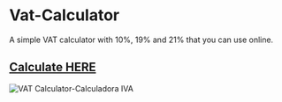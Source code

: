 # Vat-Calculator
A simple VAT calculator with 10%, 19% and 21% that you can use online.

[Calculate HERE](https://luc-constantin.github.io/vat-calculator/)
---
![VAT Calculator-Calculadora IVA](https://github.com/luc-constantin/vat-calculator-V2/assets/56940002/d419dfde-3f89-494a-9d9c-7085f2440cd3)
